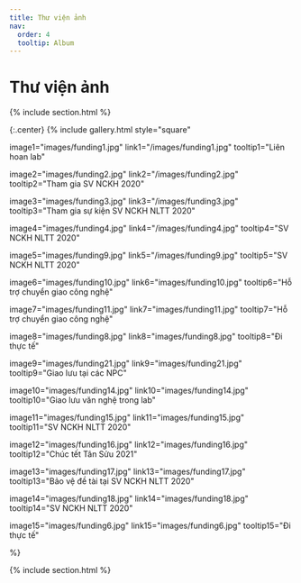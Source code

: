 ```yaml
---
title: Thư viện ảnh
nav:
  order: 4
  tooltip: Album
---
```


# <i class="fas fa-feather-alt"></i>Thư viện ảnh

{% include section.html %}

{:.center}
{% include gallery.html style="square"

image1="images/funding1.jpg" link1="/images/funding1.jpg" tooltip1="Liên hoan lab"

image2="images/funding2.jpg" link2="/images/funding2.jpg" tooltip2="Tham gia SV NCKH 2020"

image3="images/funding3.jpg" link3="/images/funding3.jpg" tooltip3="Tham gia sự kiện SV NCKH NLTT 2020"

image4="images/funding4.jpg" link4="/images/funding4.jpg" tooltip4="SV NCKH NLTT 2020"

image5="images/funding9.jpg" link5="/images/funding9.jpg" tooltip5="SV NCKH NLTT 2020"

image6="images/funding10.jpg" link6="images/funding10.jpg" tooltip6="Hỗ trợ chuyển giao công nghệ"

image7="images/funding11.jpg" link7="images/funding11.jpg" tooltip7="Hỗ trợ chuyển giao công nghệ"

image8="images/funding8.jpg" link8="images/funding8.jpg" tooltip8="Đi thực tế"

image9="images/funding21.jpg" link9="images/funding21.jpg" tooltip9="Giao lưu tại các NPC"

image10="images/funding14.jpg" link10="images/funding14.jpg" tooltip10="Giao lưu văn nghệ trong lab"

image11="images/funding15.jpg" link11="images/funding15.jpg" tooltip11="SV NCKH NLTT 2020"

image12="images/funding16.jpg" link12="images/funding16.jpg" tooltip12="Chúc tết Tân Sửu 2021"

image13="images/funding17.jpg" link13="images/funding17.jpg" tooltip13="Bảo vệ đề tài tại SV NCKH NLTT 2020"

image14="images/funding18.jpg" link14="images/funding18.jpg" tooltip14="SV NCKH NLTT 2020"

image15="images/funding6.jpg" link15="images/funding6.jpg" tooltip15="Đi thực tế"


 %}

{% include section.html %}